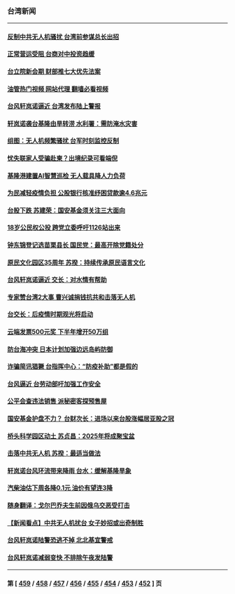 ### 台湾新闻
---
#### [反制中共无人机骚扰 台湾前参谋总长出招](../../pages/ncid1349361/n13816415.md?09030845) 
#### [正常营运受阻 台商对中投资趋缓](../../pages/ncid1349361/n13816456.md?09030845) 
#### [台立院新会期 财部推七大优先法案](../../pages/ncid1349361/n13816485.md?09030845) 
#### [油管热门视频 网站代理 翻墙必看视频](http://209.222.30.114:81/youtube.html?09030845)
#### [台风轩岚诺逼近 台湾发布陆上警报](../../pages/ncid1349361/n13816409.md?09030845) 
#### [轩岚诺袭台基隆由旱转涝 水利署：需防淹水灾害](../../pages/ncid1349361/n13816075.md?09030845) 
#### [组图：无人机频繁骚扰 台军时刻监控反制](../../pages/ncid1349361/n13816197.md?09030845) 
#### [忧失联家人受骗赴柬？出境纪录可看端倪](../../pages/ncid1349361/n13816349.md?09030845) 
#### [基隆港建置AI智慧巡检 无人载具降人力负荷](../../pages/ncid1349361/n13816346.md?09030845) 
#### [为民减轻疫情负担 公股银行核准纾困贷款逾4.6兆元](../../pages/ncid1349361/n13816345.md?09030845) 
#### [台股下跌 苏建荣：国安基金须关注三大面向](../../pages/ncid1349361/n13816342.md?09030845) 
#### [18岁公民权公投 跨党立委呼吁1126站出来](../../pages/ncid1349361/n13816331.md?09030845) 
#### [钟东锦登记选苗栗县长 国民党：最高开除党籍处分](../../pages/ncid1349361/n13816324.md?09030845) 
#### [原民文化园区35周年  苏揆：持续传承原民语言文化](../../pages/ncid1349361/n13816321.md?09030845) 
#### [台风轩岚诺逼近 交长：对水情有帮助](../../pages/ncid1349361/n13816308.md?09030845) 
#### [专家赞台湾2大事 曹兴诚捐钱抗共和击落无人机](../../pages/ncid1349361/n13816154.md?09030845) 
#### [台交长：后疫情时期观光将启动](../../pages/ncid1349361/n13816288.md?09030845) 
#### [云端发票500元奖 下半年增开50万组](../../pages/ncid1349361/n13816285.md?09030845) 
#### [防台海冲突 日本计划加强边远岛屿防御](../../pages/ncid1349361/n13816198.md?09030845) 
#### [诈骗简讯猖獗 台指挥中心：“防疫补助”都是假的](../../pages/ncid1349361/n13816262.md?09030845) 
#### [台风逼近 台劳动部吁加强工作安全](../../pages/ncid1349361/n13816265.md?09030845) 
#### [公平会查违法销售 派秘密客探预售屋](../../pages/ncid1349361/n13816238.md?09030845) 
#### [国安基金护盘不力？ 台财次长：进场以来台股涨幅居亚股之冠](../../pages/ncid1349361/n13816241.md?09030845) 
#### [桥头科学园区动土 苏贞昌：2025年将成聚宝盆](../../pages/ncid1349361/n13816243.md?09030845) 
#### [击落中共无人机  苏揆：最适当做法](../../pages/ncid1349361/n13816232.md?09030845) 
#### [轩岚诺台风环流带来降雨 台水：缓解基隆旱象](../../pages/ncid1349361/n13816200.md?09030845) 
#### [汽柴油估下周各降0.1元 油价有望连3降](../../pages/ncid1349361/n13816093.md?09030845) 
#### [随身翻译：戈尔巴乔夫生前因俄乌交恶受打击](../../pages/ncid1349361/n13816090.md?09030845) 
#### [【新闻看点】中共无人机扰台 女子妙招或出奇制胜](../../pages/ncid1349361/n13815726.md?09030845) 
#### [台风轩岚诺陆警恐逃不掉 北北基宜警戒](../../pages/ncid1349361/n13816064.md?09030845) 
#### [台风轩岚诺减弱变快 不排除午夜发陆警](../../pages/ncid1349361/n13815994.md?09030845) 

---
#### 第 [ [459](./459.md?09030845) / [458](./458.md?09030845) / [457](./457.md?09030845) / [456](./456.md?09030845) / [455](./455.md?09030845) / [454](./454.md?09030845) / [453](./453.md?09030845) / [452](./452.md?09030845) ] 页

